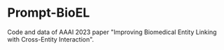 # Prompt-BioEL
Code and data of AAAI 2023 paper "Improving Biomedical Entity Linking with Cross-Entity Interaction".
